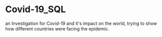 # Covid-19_SQL
an Investigation for Covid-19 and it's impact on the world, trying to show how different countries were facing the epidemic.
